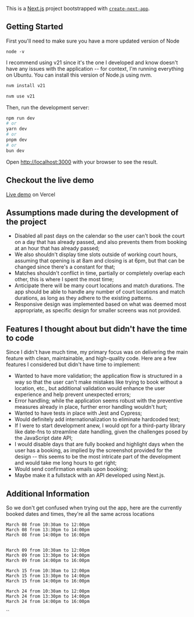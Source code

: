 This is a [Next.js](https://nextjs.org/) project bootstrapped with [`create-next-app`](https://github.com/vercel/next.js/tree/canary/packages/create-next-app).

## Getting Started
First you'll need to make sure you have a more updated version of Node

``node -v``

I recommend using v21 since it's the one I developed and know doesn't have any issues with the application -- for context, I'm running everything on Ubuntu. You can install this version of Node.js using nvm.

```bash
nvm install v21

nvm use v21
```

Then, run the development server:

```bash
npm run dev
# or
yarn dev
# or
pnpm dev
# or
bun dev
```

Open [http://localhost:3000](http://localhost:3000) with your browser to see the result.

## Checkout the live demo
[Live demo](https://tennis-court-booking-two.vercel.app/) on Vercel

## Assumptions made during the development of the project

- Disabled all past days on the calendar so the user can't book the court on a day that has already passed, and also prevents them from booking at an hour that has already passed;
- We also shouldn't display time slots outside of working court hours, assuming that opening is at 8am and closing is at 6pm, but that can be changed since there's a constant for that;
- Matches shouldn't conflict in time, partially or completely overlap each other, this is where I spent the most time;
- Anticipate there will be many court locations and match durations. The app should be able to handle any number of court locations and match durations, as long as they adhere to the existing patterns.
- Responsive design was implemented based on what was deemed most appropriate, as specific design for smaller screens was not provided.

## Features I thought about but didn't have the time to code
Since I didn't have much time, my primary focus was on delivering the main feature with clean, maintainable, and high-quality code. Here are a few features I considered but didn't have time to implement:

- Wanted to have more validation; the application flow is structured in a way so that the user can't make mistakes like trying to book without a location, etc., but additional validation would enhance the user experience and help prevent unexpected errors;
- Error handling; while the application seems robust with the preventive measures already in place, further error handling wouldn't hurt;
- Wanted to have tests in place with Jest and Cypress;
- Would definitely add internationalization to eliminate hardcoded text;
- If I were to start development anew, I would opt for a third-party library like date-fns to streamline date handling, given the challenges posed by the JavaScript date API;
- I would disable days that are fully booked and highlight days when the user has a booking, as implied by the screenshot provided for the design -- this seems to be the most intricate part of the development and would take me long hours to get right;
- Would send confirmation emails upon booking;
- Maybe make it a fullstack with an API developed using Next.js.

## Additional Information
So we don't get confused when trying out the app, here are the currently booked dates and times, they're all the same across locations

```
March 08 from 10:30am to 12:00pm
March 08 from 13:30pm to 14:00pm
March 08 from 14:00pm to 16:00pm


March 09 from 10:30am to 12:00pm
March 09 from 13:30pm to 14:00pm
March 09 from 14:00pm to 16:00pm

March 15 from 10:30am to 12:00pm
March 15 from 13:30pm to 14:00pm
March 15 from 14:00pm to 16:00pm

March 24 from 10:30am to 12:00pm
March 24 from 13:30pm to 14:00pm
March 24 from 14:00pm to 16:00pm
```
``
